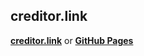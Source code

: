 ## creditor.link
**[creditor.link](https://creditor.link/)** or **[GitHub Pages](https://ux-ui-pro.github.io/creditor.link/)**
